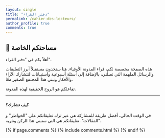 ```yaml
---
layout: single
title: "دفتر القراء"
permalink: /cahier-des-lecteurs/
author_profile: true
comments: true
---
```


## 💌 مساحتكم الخاصة

أهلاً بكم في "دفتر القراء".

هذه الصفحة مخصصة لكم، قراء المدونة الأوفياء. هنا ستجدون مستقبلاً أبرز التعليقات والرسائل الملهمة التي تصلني، بالإضافة إلى أسئلة أسبوعية واستبيانات لنتشارك الآراء والأفكار ونبني هذا المجتمع الصغير معًا.

تفاعلكم هو الروح الحقيقية لهذه المدونة.

---

#### كيف تشارك؟
في الوقت الحالي، أفضل طريقة للمشاركة هي عبر ترك تعليقاتكم على "الخواطر" و "المقالات". تعليقاتكم هي التي ستبني هذا الركن وتثريه.

{% if page.comments %}
  {% include comments.html %}
{% endif %}


